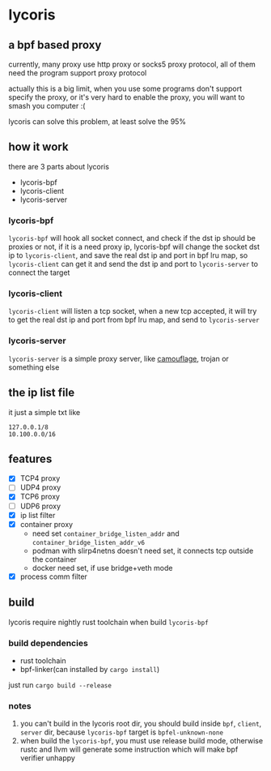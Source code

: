 # lycoris

## a bpf based proxy

currently, many proxy use http proxy or socks5 proxy protocol, all of them need the program support proxy protocol

actually this is a big limit, when you use some programs don't support specify the proxy, or it's very hard to enable
the proxy, you will want to smash you computer :(

lycoris can solve this problem, at least solve the 95%

## how it work

there are 3 parts about lycoris

- lycoris-bpf
- lycoris-client
- lycoris-server

### lycoris-bpf

`lycoris-bpf` will hook all socket connect, and check if the dst ip should be proxies or not,
if it is a need proxy ip, lycoris-bpf will change the socket dst ip to `lycoris-client`, and save the real dst ip and
port in bpf lru map, so `lycoris-client` can get it and send the dst ip and port to `lycoris-server` to connect the
target

### lycoris-client

`lycoris-client` will listen a tcp socket, when a new tcp accepted, it will try to get the real dst ip and port from
bpf lru map, and send to `lycoris-server`

### lycoris-server

`lycoris-server` is a simple proxy server, like [camouflage](https://github.com/Sherlock-Holo/camouflage), trojan or
something else

## the ip list file

it just a simple txt like

```
127.0.0.1/8
10.100.0.0/16
```

## features

- [x] TCP4 proxy
- [ ] UDP4 proxy
- [x] TCP6 proxy
- [ ] UDP6 proxy
- [x] ip list filter
- [x] container proxy
  - need set `container_bridge_listen_addr` and `container_bridge_listen_addr_v6`
  - podman with slirp4netns doesn't need set, it connects tcp outside the container
  - docker need set, if use bridge+veth mode
- [x] process comm filter

## build

lycoris require nightly rust toolchain when build `lycoris-bpf`

### build dependencies

- rust toolchain
- bpf-linker(can installed by `cargo install`)

just run `cargo build --release`

### notes

1. you can't build in the lycoris root dir, you should build inside `bpf`, `client`, `server` dir, because `lycoris-bpf`
   target is `bpfel-unknown-none`
2. when build the `lycoris-bpf`, you must use release build mode, otherwise rustc and llvm will generate some
   instruction which will make bpf verifier unhappy
